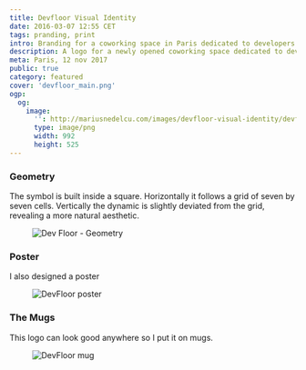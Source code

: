 ```yaml
---
title: Devfloor Visual Identity
date: 2016-03-07 12:55 CET
tags: pranding, print
intro: Branding for a coworking space in Paris dedicated to developers
description: A logo for a newly opened coworking space dedicated to developers. To be used in conjunction with NUMA’s logo and sometimes as a standalone symbol
meta: Paris, 12 nov 2017
public: true
category: featured
cover: 'devfloor_main.png'
ogp:
  og:
    image:
      '': http://mariusnedelcu.com/images/devfloor-visual-identity/devfloor_main.png
      type: image/png
      width: 992
      height: 525
---
```


### Geometry
The symbol is built inside a square. Horizontally it follows a grid of seven by seven cells. Vertically the dynamic is slightly deviated from the grid, revealing a more natural aesthetic.
<figure>
	<img src="/images/devfloor-visual-identity/dvf_1.png" alt= "Dev Floor - Geometry">
</figure>

### Poster
I also designed a poster

<figure class="one">
	<img src="/images/devfloor-visual-identity/devfloor_poster.png" alt="DevFloor poster">
</figure>

### The Mugs
This logo can look good anywhere so I put it on mugs.
<figure>
	<img src="/images/devfloor-visual-identity/devfloor_mug.jpg" alt="DevFloor mug">
</figure>
